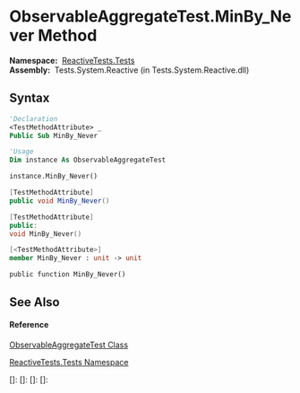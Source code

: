 # ObservableAggregateTest.MinBy\_Never Method

**Namespace:**  [ReactiveTests.Tests](ReactiveTests.Tests\ReactiveTests.Tests.md)  
**Assembly:**  Tests.System.Reactive (in Tests.System.Reactive.dll)

## Syntax

```vb
'Declaration
<TestMethodAttribute> _
Public Sub MinBy_Never
```

```vb
'Usage
Dim instance As ObservableAggregateTest

instance.MinBy_Never()
```

```csharp
[TestMethodAttribute]
public void MinBy_Never()
```

```c++
[TestMethodAttribute]
public:
void MinBy_Never()
```

```fsharp
[<TestMethodAttribute>]
member MinBy_Never : unit -> unit 
```

```jscript
public function MinBy_Never()
```

## See Also

#### Reference

[ObservableAggregateTest Class](ObservableAggregateTest\ObservableAggregateTest.md)

[ReactiveTests.Tests Namespace](ReactiveTests.Tests\ReactiveTests.Tests.md)

[]: 
[]: 
[]: 
[]: 